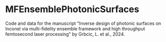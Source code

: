 # MFEnsemblePhotonicSurfaces
Code and data for the manuscript "Inverse design of photonic surfaces on Inconel via multi-fidelity ensemble framework and high throughput femtosecond laser processing" by Grbcic, L. et al., 2024.
